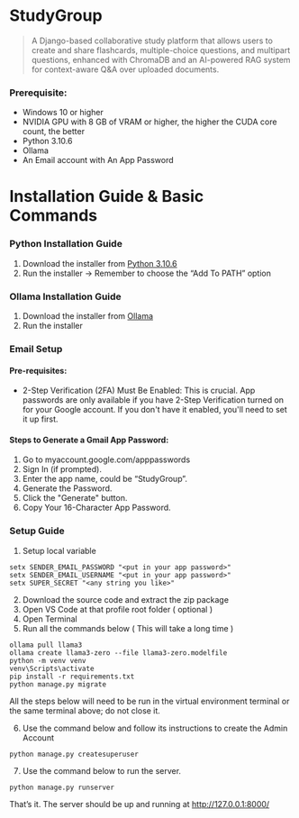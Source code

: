 # StudyGroup
> A Django-based collaborative study platform that allows users to create and share flashcards, multiple-choice questions, and multipart questions, enhanced with ChromaDB and an AI-powered RAG system for context-aware Q&A over uploaded documents.

### Prerequisite:
- Windows 10 or higher
- NVIDIA GPU with 8 GB of VRAM or higher, the higher the CUDA core count, the better
- Python 3.10.6
- Ollama 
- An Email account with An App Password

# Installation Guide & Basic Commands
### Python Installation Guide
1. Download the installer from [Python 3.10.6](https://www.python.org/downloads/release/python-3106/)
2. Run the installer -> Remember to choose the “Add To PATH” option



### Ollama Installation Guide
1. Download the installer from [Ollama](https://ollama.com/download)
2. Run the installer

### Email Setup
#### Pre-requisites:
- 2-Step Verification (2FA) Must Be Enabled: This is crucial. App passwords are only available if you have 2-Step Verification turned on for your Google account. If you don't have it enabled, you'll need to set it up first.


#### Steps to Generate a Gmail App Password:
1. Go to myaccount.google.com/apppasswords
2. Sign In (if prompted).
3. Enter the app name, could be “StudyGroup”.
4. Generate the Password.
5. Click the "Generate" button.
6. Copy Your 16-Character App Password.

### Setup Guide
1. Setup local variable
```
setx SENDER_EMAIL_PASSWORD "<put in your app password>"
setx SENDER_EMAIL_USERNAME "<put in your app password>"
setx SUPER_SECRET "<any string you like>"
```
2. Download the source code and extract the zip package
3. Open VS Code at that profile root folder ( optional )
4. Open Terminal
5. Run all the commands below ( This will take a long time )
```
ollama pull llama3
ollama create llama3-zero --file llama3-zero.modelfile
python -m venv venv
venv\Scripts\activate
pip install -r requirements.txt
python manage.py migrate
```
All the steps below will need to be run in the virtual environment terminal or the same terminal above; do not close it.

6. Use the command below and follow its instructions to create the Admin Account
```
python manage.py createsuperuser
```

7. Use the command below to run the server.
```
python manage.py runserver
```

That’s it. The server should be up and running at http://127.0.0.1:8000/

